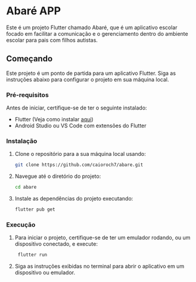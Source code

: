 # Abaré APP

Este é um projeto Flutter chamado Abaré, que é um aplicativo escolar focado em facilitar a comunicação e o gerenciamento dentro do ambiente escolar para pais com filhos autistas.

## Começando

Este projeto é um ponto de partida para um aplicativo Flutter. Siga as instruções abaixo para configurar o projeto em sua máquina local.

### Pré-requisitos

Antes de iniciar, certifique-se de ter o seguinte instalado:
- Flutter (Veja como instalar [aqui](https://flutter.dev/docs/get-started/install))
- Android Studio ou VS Code com extensões do Flutter

### Instalação

1. Clone o repositório para a sua máquina local usando:
   ```bash
   git clone https://github.com/caioroch7/abare.git
2. Navegue até o diretório do projeto:
   ```bash
   cd abare
4. Instale as dependências do projeto executando:
   ```bash
   flutter pub get

### Execução
1. Para iniciar o projeto, certifique-se de ter um emulador rodando, ou um dispositivo conectado, e execute:
   ```bash
    flutter run
3. Siga as instruções exibidas no terminal para abrir o aplicativo em um dispositivo ou emulador.

